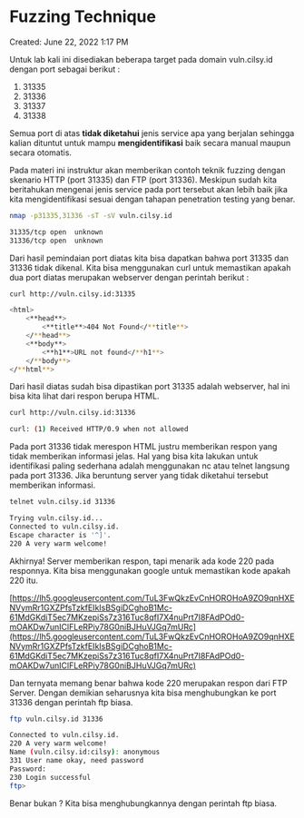 # Fuzzing Technique

Created: June 22, 2022 1:17 PM

Untuk lab kali ini disediakan beberapa target pada domain vuln.cilsy.id dengan port sebagai berikut :

1. 31335
2. 31336
3. 31337
4. 31338

Semua port di atas **tidak diketahui** jenis service apa yang berjalan sehingga kalian dituntut untuk mampu **mengidentifikasi** baik secara manual maupun secara otomatis.

Pada materi ini instruktur akan memberikan contoh teknik fuzzing dengan skenario HTTP (port 31335) dan FTP (port 31336). Meskipun sudah kita beritahukan mengenai jenis service pada port tersebut akan lebih baik jika kita mengidentifikasi sesuai dengan tahapan penetration testing yang benar.

```bash
nmap -p31335,31336 -sT -sV vuln.cilsy.id

31335/tcp open  unknown
31336/tcp open  unknown
```

Dari hasil pemindaian port diatas kita bisa dapatkan bahwa port 31335 dan 31336 tidak dikenal. Kita bisa menggunakan curl untuk memastikan apakah dua port diatas merupakan webserver dengan perintah berikut :

```bash
curl http://vuln.cilsy.id:31335

<html>
	<**head**>
		<**title**>404 Not Found</**title**>
	</**head**>
	<**body**>
		<**h1**>URL not found</**h1**>
	</**body**>
</**html**>
```

Dari hasil diatas sudah bisa dipastikan port 31335 adalah webserver, hal ini bisa kita lihat dari respon berupa HTML.

```bash
curl http://vuln.cilsy.id:31336

curl: (1) Received HTTP/0.9 when not allowed
```

Pada port 31336 tidak merespon HTML justru memberikan respon yang tidak memberikan informasi jelas. Hal yang bisa kita lakukan untuk identifikasi paling sederhana adalah menggunakan nc atau telnet langsung pada port 31336. Jika beruntung server yang tidak diketahui tersebut memberikan informasi.

```bash
telnet vuln.cilsy.id 31336

Trying vuln.cilsy.id...
Connected to vuln.cilsy.id.
Escape character is '^]'.
220 A very warm welcome!
```

Akhirnya! Server memberikan respon, tapi menarik ada kode 220 pada responnya. Kita bisa menggunakan google untuk memastikan kode apakah 220 itu.

[https://lh5.googleusercontent.com/TuL3FwQkzEvCnHOROHoA9ZO9qnHXENVymRr1GXZPfsTzkfEIkIsBSgiDCghoB1Mc-61MdGKdiT5ec7MKzepiSs7z316Tuc8qfI7X4nuPrt7I8FAdPOd0-mOAKDw7unIClFLeRPiy78G0niBJHuVJGq7mURc](https://lh5.googleusercontent.com/TuL3FwQkzEvCnHOROHoA9ZO9qnHXENVymRr1GXZPfsTzkfEIkIsBSgiDCghoB1Mc-61MdGKdiT5ec7MKzepiSs7z316Tuc8qfI7X4nuPrt7I8FAdPOd0-mOAKDw7unIClFLeRPiy78G0niBJHuVJGq7mURc)

Dan ternyata memang benar bahwa kode 220 merupakan respon dari FTP Server. Dengan demikian seharusnya kita bisa menghubungkan ke port 31336 dengan perintah ftp biasa.

```bash
ftp vuln.cilsy.id 31336

Connected to vuln.cilsy.id.
220 A very warm welcome!
Name (vuln.cilsy.id:cilsy): anonymous
331 User name okay, need password
Password:
230 Login successful
ftp>
```

Benar bukan ? Kita bisa menghubungkannya dengan perintah ftp biasa.